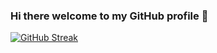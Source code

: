 ### Hi there welcome to my GitHub profile 👋

[![GitHub Streak](https://streak-stats.demolab.com/?user=ddak)](https://git.io/streak-stats)

<!--
**DDAK/ddak** is a ✨ _special_ ✨ repository because its `README.md` (this file) appears on your GitHub profile.

Here are some ideas to get you started:


- 🌱 I’m currently learning ...
- 🤔 I’m looking for help with ...
- 💬 Ask me about ...
- 📫 How to reach me: ...
- 😄 Pronouns: ...
- ⚡ Fun fact: ...
-->
